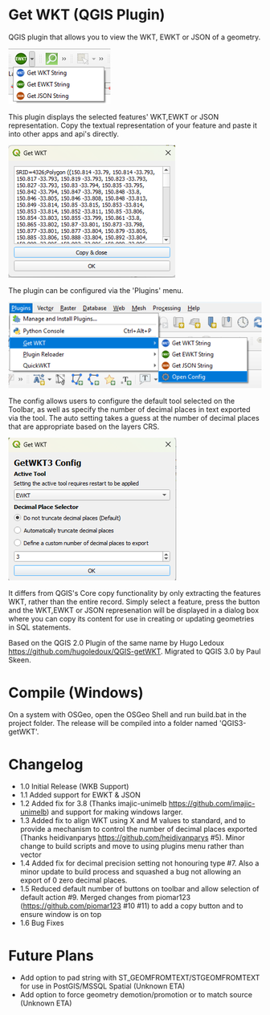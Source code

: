 Get WKT (QGIS Plugin)
===========

QGIS plugin that allows you to view the WKT, EWKT or JSON of a geometry.

![](screenshot_qgis_toolbar.png)

This plugin displays the selected features' WKT,EWKT or JSON representation. Copy the textual representation of your feature and paste it into other apps and api's directly.

![](screenshot_qgis_tool.png)

The plugin can be configured via the 'Plugins' menu. 

![](screenshot_qgis_menu.png)

The config allows users to configure the default tool selected on the Toolbar, as well as specify the number of decimal places in text exported via the tool. The auto setting takes a guess at the number of decimal places that are appropriate based on the layers CRS.

![](screenshot_config.png)

It differs from QGIS's Core copy functionality by only extracting the features WKT, rather than the entire record. Simply select a feature, press the button and the WKT,EWKT or JSON represenation will be displayed in a dialog box where you can copy its content for use in creating or updating geometries in SQL statements.

Based on the QGIS 2.0 Plugin of the same name by Hugo Ledoux https://github.com/hugoledoux/QGIS-getWKT. Migrated to QGIS 3.0 by Paul Skeen.

# Compile (Windows)
On a system with OSGeo, open the OSGeo Shell and run build.bat in the project folder. The release will be compiled into a folder named 'QGIS3-getWKT'.

# Changelog
* 1.0 Initial Release (WKB Support)
* 1.1 Added support for EWKT & JSON
* 1.2 Added fix for 3.8 (Thanks imajic-unimelb https://github.com/imajic-unimelb) and support for making windows larger.
* 1.3 Added fix to align WKT using X and M values to standard, and to provide a mechanism to control the number of decimal places exported (Thanks heidivanparys https://github.com/heidivanparys #5). Minor change to build scripts and move to using plugins menu rather than vector
* 1.4 Added fix for decimal precision setting not honouring type #7. Also a minor update to build process and squashed a bug not allowing an export of 0 zero decimal places.
* 1.5 Reduced default number of buttons on toolbar and allow selection of default action #9. Merged changes from piomar123 (https://github.com/piomar123 #10 #11) to add a copy button and to ensure window is on top
* 1.6 Bug Fixes

# Future Plans
* Add option to pad string with ST_GEOMFROMTEXT/STGEOMFROMTEXT for use in PostGIS/MSSQL Spatial (Unknown ETA)
* Add option to force geometry demotion/promotion or to match source (Unknown ETA)